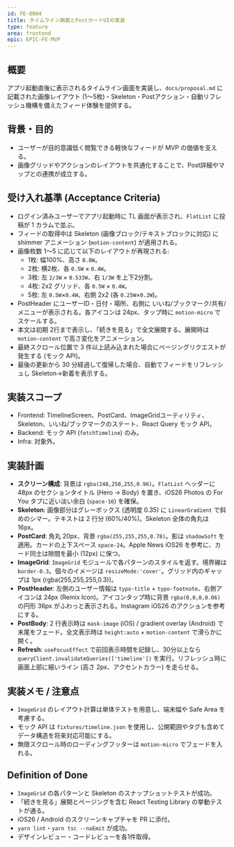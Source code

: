 ```yaml
---
id: FE-0004
title: タイムライン画面とPostカードUIの実装
type: feature
area: frontend
epic: EPIC-FE-MVP
---
```


## 概要
アプリ起動直後に表示されるタイムライン画面を実装し、`docs/proposal.md` に記載された画像レイアウト (1〜5枚)・Skeleton・Postアクション・自動リフレッシュ機構を備えたフィード体験を提供する。

## 背景・目的
- ユーザーが目的意識低く閲覧できる軽快なフィードが MVP の価値を支える。
- 画像グリッドやアクションのレイアウトを共通化することで、Post詳細やマップとの連携が成立する。

## 受け入れ基準 (Acceptance Criteria)
- ログイン済みユーザーでアプリ起動時に TL 画面が表示され、`FlatList` に投稿が 1 カラムで並ぶ。
- フィードの取得中は Skeleton (画像ブロック/テキストブロックに対応) に shimmer アニメーション (`motion-content`) が適用される。
- 画像枚数 1〜5 に応じて以下のレイアウトが再現される:
    - 1枚: 幅100%、高さ `0.8W`。
    - 2枚: 横2枚、各 `0.5W` × `0.4W`。
    - 3枚: 左 `2/3W` × `0.533W`、右 `1/3W` を上下2分割。
    - 4枚: 2x2 グリッド、各 `0.5W` × `0.4W`。
    - 5枚: 左 `0.5W`×`0.4W`、右側 2x2 (各 `0.25W`×`0.2W`)。
- PostHeader にユーザーID・日付・場所、右側に いいね/ブックマーク/共有/メニューが表示される。各アイコンは 24px、タップ時に `motion-micro` でスケールする。
- 本文は初期 2行まで表示し、「続きを見る」で全文展開する。展開時は `motion-content` で高さ変化をアニメーション。
- 最終スクロール位置で 3 件以上読み込まれた場合にページングリクエストが発生する (モック API)。
- 最後の更新から 30 分経過して復帰した場合、自動でフィードをリフレッシュし Skeleton→新着を表示する。

## 実装スコープ
- Frontend: TimelineScreen、PostCard、ImageGridユーティリティ、Skeleton、いいね/ブックマークのステート、React Query モック API。
- Backend: モック API (`fetchTimeline`) のみ。
- Infra: 対象外。

## 実装計画
- **スクリーン構成**: 背景は `rgba(248,250,255,0.96)`。`FlatList` ヘッダーに 48px のセクションタイトル (Hero → Body) を置き、iOS26 Photos の For You タブに近い淡い余白 (`space-16`) を確保。
- **Skeleton**: 画像部分はグレーボックス (透明度 0.35) に `LinearGradient` で斜めのシマー。テキストは 2 行分 (60%/40%)。Skeleton 全体の角丸は 16px。
- **PostCard**: 角丸 20px、背景 `rgba(255,255,255,0.78)`。影は `shadowSoft` を適用。カードの上下スペース `space-24`。Apple News iOS26 を参考に、カード同士は隙間を最小 (12px) に保つ。
- **ImageGrid**: `ImageGrid` モジュールで各パターンのスタイルを返す。境界線は `border-0.3`。個々のイメージは `resizeMode:'cover'`。グリッド内のギャップは 1px (rgba(255,255,255,0.3))。
- **PostHeader**: 左側のユーザー情報は `typo-title` + `typo-footnote`、右側アイコンは 24px (Remix Icon)。アイコンタップ時に背景 `rgba(0,0,0,0.06)` の円形 36px がふわっと表示される。Instagram iOS26 のアクションを参考にする。
- **PostBody**: 2 行表示時は `mask-image` (iOS) / gradient overlay (Android) で末尾をフェード。全文表示時は `height:auto` + `motion-content` で滑らかに開く。
- **Refresh**: `useFocusEffect` で前回表示時間を記録し、30分以上なら `queryClient.invalidateQueries(['timeline'])` を実行。リフレッシュ時に画面上部に細いライン (高さ 2px、アクセントカラー) を走らせる。

## 実装メモ / 注意点
- `ImageGrid` のレイアウト計算は単体テストを用意し、端末幅や Safe Area を考慮する。
- モック API は `fixtures/timeline.json` を使用し、公開範囲やタグも含めてデータ構造を将来対応可能にする。
- 無限スクロール時のローディングフッターは `motion-micro` でフェードを入れる。

## Definition of Done
- `ImageGrid` の各パターンと Skeleton のスナップショットテストが成功。
- 「続きを見る」展開とページングを含む React Testing Library の挙動テストが通る。
- iOS26 / Android のスクリーンキャプチャを PR に添付。
- `yarn lint`・`yarn tsc --noEmit` が成功。
- デザインレビュー・コードレビューを各1件取得。
